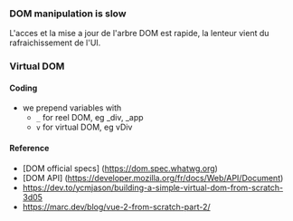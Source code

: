 ### DOM manipulation is slow
L'acces et la mise a jour de l'arbre DOM est rapide, la lenteur vient du rafraichissement de l'UI. 
### Virtual DOM



#### Coding
- we prepend variables with
  - `_`  for reel DOM, eg _div, _app
  - `v`  for virtual DOM, eg vDiv

#### Reference
- [DOM official specs] (https://dom.spec.whatwg.org)
- [DOM API] (https://developer.mozilla.org/fr/docs/Web/API/Document)
- https://dev.to/ycmjason/building-a-simple-virtual-dom-from-scratch-3d05
- https://marc.dev/blog/vue-2-from-scratch-part-2/